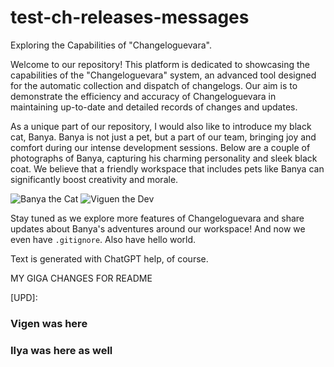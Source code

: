 # test-ch-releases-messages

Exploring the Capabilities of "Changeloguevara".

Welcome to our repository! This platform is dedicated to showcasing the capabilities of the "Changeloguevara" system,
an advanced tool designed for the automatic collection and dispatch of changelogs. Our aim is to demonstrate the
efficiency and accuracy of Changeloguevara in maintaining up-to-date and detailed records of changes and updates.

As a unique part of our repository, I would also like to introduce my black cat, Banya. Banya is not just a pet, but
a part of our team, bringing joy and comfort during our intense development sessions. Below are a couple of photographs
of Banya, capturing his charming personality and sleek black coat. We believe that a friendly workspace that includes
pets like Banya can significantly boost creativity and morale.

![Banya the Cat](https://github.com/rgb2hsl/test-ch-releases-messages/blob/main/static/banya.jpeg?raw=true)
![Viguen the Dev](https://github.com/rgb2hsl/test-ch-releases-messages/blob/main/static/viguen.png)

Stay tuned as we explore more features of Changeloguevara and share updates about Banya's adventures
around our workspace! And now we even have `.gitignore`. Also have hello world.

Text is generated with ChatGPT help, of course.

MY GIGA CHANGES FOR README

[UPD]: 
### Vigen was here
### Ilya was here as well
